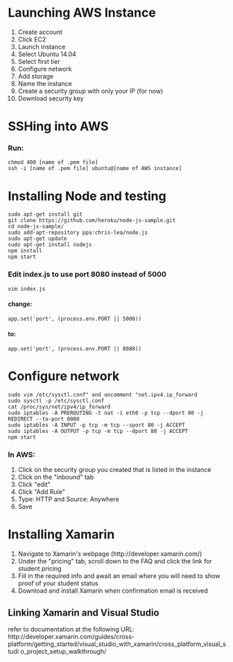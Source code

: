 <h1>Launching AWS Instance</h1>
<ol type="1">
    <li value="1">Create account</li>
    <li>Click EC2</li>
    <li>Launch instance</li>
    <li>Select Ubuntu 14.04</li>
    <li>Select first tier</li>
    <li>Configure network</li>
    <li>Add storage</li>
    <li>Name the instance</li>
    <li>Create a security group with only your IP (for now)</li>
    <li>Download security key</li>
</ol>

<h1>SSHing into AWS</h1>
<h3>Run:</h3>

    chmod 400 [name of .pem file]
    ssh -i [name of .pem file] ubuntu@[name of AWS instance]

<h1>Installing Node and testing</h1>

    sudo apt-get install git
    git clone https://github.com/heroku/node-js-sample.git
    cd node-js-sample/
    sudo add-apt-repository ppa:chris-lea/node.js
    sudo apt-get update
    sudo apt-get install nodejs
    npm install
    npm start
    
<h3>Edit index.js to use port 8080 instead of 5000</h3>
    
    vim index.js
    
<h4>change:</h4>

    app.set('port', (process.env.PORT || 5000))
    
<h4>to:</h4>

    app.set('port', (process.env.PORT || 8080))

<h1>Configure network</h1>

    sudo vim /etc/sysctl.conf" and uncomment "net.ipv4.ip_forward
    sudo sysctl -p /etc/sysctl.conf
    cat /proc/sys/net/ipv4/ip_forward
    sudo iptables -A PREROUTING -t nat -i eth0 -p tcp --dport 80 -j REDIRECT --to-port 8080
    sudo iptables -A INPUT -p tcp -m tcp --sport 80 -j ACCEPT
    sudo iptables -A OUTPUT -p tcp -m tcp --dport 80 -j ACCEPT
    npm start
    
<h3>In AWS:</h3>
<ol type="1">
    <li value="1">Click on the security group you created that is listed in the instance</li>
    <li>Click on the "inbound" tab</li>
    <li>Click "edit"</li>
    <li>Click "Add Rule"</li>
    <li>Type: HTTP and Source: Anywhere</li>
    <li>Save</li>
</ol>

<h1> Installing Xamarin </h1>
<ol type="1">
    <li value="1">Navigate to Xamarin's webpage (http://developer.xamarin.com/) </li>
    <li>Under the "pricing" tab, scroll down to the FAQ and click the link for student pricing</li>
    <li>Fill in the required info and await an email where you will need to show proof of your student status</li>
    <li>Download and install Xamarin when confirmation email is received</li>
</ol>

<h2>Linking Xamarin and Visual Studio</h2>
    refer to documentation at the following URL:
    http://developer.xamarin.com/guides/cross-platform/getting_started/visual_studio_with_xamarin/cross_platform_visual_studi     o_project_setup_walkthrough/
